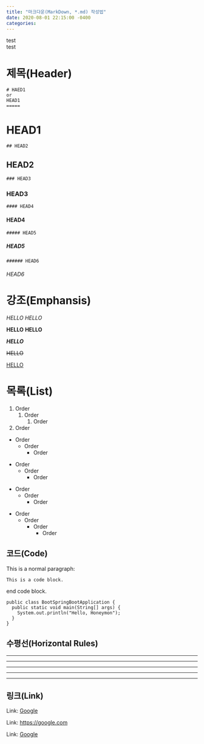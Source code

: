 ```yaml
---
title: "마크다운(MarkDown, *.md) 작성법"
date: 2020-08-01 22:15:00 -0400
categories:
---
```


test    
test

# 제목(Header)

```
# HAED1
or
HEAD1
=====
```
# HEAD1

```
## HEAD2
```
## HEAD2

```
### HEAD3
```
### HEAD3

```
#### HEAD4
```
#### HEAD4

```
##### HEAD5
```
##### HEAD5

```
###### HEAD6
```
###### HEAD6


# 강조(Emphansis)

*HELLO* _HELLO_

**HELLO** __HELLO__

**_HELLO_**

~~HELLO~~

<u>HELLO</u>

   
# 목록(List)

1. Order
    1. Order
        1. Order
1. Order

- Order
    - Order
        - Order
* Order
    * Order
        * Order
+ Order
    + Order
        + Order
* Order
    - Order
        + Order
            + Order


## 코드(Code)

This is a normal paragraph:

    This is a code block.
    
end code block.

```
public class BootSpringBootApplication {
  public static void main(String[] args) {
    System.out.println("Hello, Honeymon");
  }
}
```


## 수평선(Horizontal Rules)

* * *

***

*****

- - -

---------------------------------------


## 링크(Link)

Link: [Google][google-link]

[google-link]: https://google.com

Link: <https://google.com>

Link: [Google](https://google.com)
